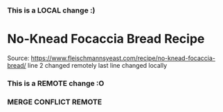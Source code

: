 ### This is a LOCAL change :)
# No-Knead Focaccia Bread Recipe
Source: https://www.fleischmannsyeast.com/recipe/no-knead-focaccia-bread/  line 2 changed remotely
last line changed locally
### This is a REMOTE change :O
### MERGE CONFLICT REMOTE
